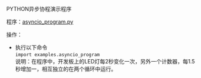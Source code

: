 PYTHON异步协程演示程序

程序：[asyncio_program.py](asyncio_program.py)

操作：
- 执行以下命令<br>
`import examples.asyncio_program`<br>
说明：在程序中，开发板上的LED灯每2秒变化一次，另外一个计数器，每1.5秒增加一，相互独立的在两个循环中运行。